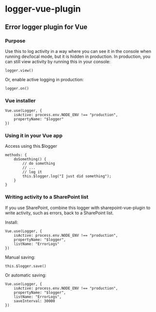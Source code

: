 # logger-vue-plugin

## Error logger plugin for Vue

### Purpose

Use this to log activity in a way where you can see it in the console when running dev/local mode, but it is hidden in production.
In production, you can still view activity by running this in your console:

```
logger.view()
```

Or, enable active logging in production:

```
logger.on()
```

### Vue installer

```
Vue.use(Logger, {
    isActive: process.env.NODE_ENV !== "production",
    propertyName: "$logger"
})
```

### Using it in your Vue app

Access using this.\$logger

```
methods: {
    doSomething() {
        // do something
        // ...
        // log it
        this.$logger.log("I just did something");
    }
}
```

### Writing activity to a SharePoint list

If you use SharePoint, combine this logger with sharepoint-vue-plugin to write activity, such as errors, back to a SharePoint list.

Install:

```
Vue.use(Logger, {
    isActive: process.env.NODE_ENV !== "production",
    propertyName: "$logger",
    listName: "ErrorLogs"
})
```

Manual saving:

```
this.$logger.save()
```

Or automatic saving:

```
Vue.use(Logger, {
    isActive: process.env.NODE_ENV !== "production",
    propertyName: "$logger",
    listName: "ErrorLogs",
    saveInterval: 30000
})
```
